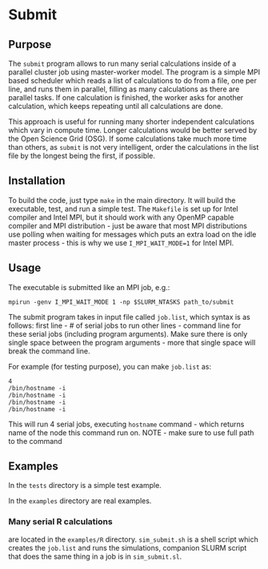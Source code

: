 # Submit 

## Purpose

The `submit` program allows to run many serial calculations inside of a parallel cluster job using master-worker model. The program is a simple MPI based scheduler which reads a list of calculations to do from a file, one per line, and runs them in parallel, filling as many calculations as there are parallel tasks. If one calculation is finished, the worker asks for another calculation, which keeps repeating until all calculations are done.

This approach is useful for running many shorter independent calculations which vary in compute time. Longer calculations would be better served by the Open Science Grid (OSG). If some calculations take much more time than others, as `submit` is not very intelligent, order the calculations in the list file by the longest being the first, if possible.

## Installation

To build the code, just type `make` in the main directory. It will build the executable, test, and run a simple test. The `Makefile` is set up for Intel compiler and Intel MPI, but it should work with any OpenMP capable compiler and MPI distribution - just be aware that most MPI distributions use polling when waiting for messages which puts an extra load on the idle master process - this is why we use `I_MPI_WAIT_MODE=1` for Intel MPI. 

## Usage

The executable is submitted like an MPI job, e.g.:
```
mpirun -genv I_MPI_WAIT_MODE 1 -np $SLURM_NTASKS path_to/submit
```

The submit program takes in input file called `job.list`, which syntax is as follows:
first line - # of serial jobs to run
other lines - command line for these serial jobs (including program arguments). Make sure there is only single space between the program arguments - more that single space will break the command line.

For example (for testing purpose), you can make `job.list` as:
```
4
/bin/hostname -i
/bin/hostname -i
/bin/hostname -i
/bin/hostname -i
```

This will run 4 serial jobs, executing `hostname` command - which returns name of the node this command run on.
NOTE - make sure to use full path to the command

## Examples

In the `tests` directory is a simple test example.

In the `examples` directory are real examples.

### Many serial R calculations

are located in the `examples/R` directory. `sim_submit.sh` is a shell script which creates the `job.list` and runs the simulations, companion SLURM script that does the same thing in a job is in `sim_submit.sl`.
